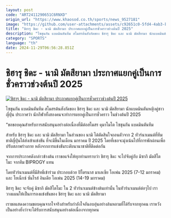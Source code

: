 ```yaml
---
layout: post
code: "ART2411290651C6RNXD"
origin_url: "https://www.khaosod.co.th/sports/news_9527181"
image: "https://github.com/user-attachments/assets/c92651c0-5fd4-4ab3-b6e3-26966598a468"
title: "ชิฮารุ ชิดะ - นามิ มัตสึยามา ประกาศแยกคู่เป็นการชั่วคราวช่วงต้นปี 2025"
description: "ไซชุนกัน แบดมินตันทีม สโมสรต้นสังกัดของ ชิฮารุ ชิดะ และ นามิ มัตสึยามา นักแบดมินตันหญิงคู่ชาวญี่ปุ่น ประกาศว่า นักกีฬาทั้งสองคนจะทำการแยกคู่"
category: "SPORTS"
language: "th"
date: 2024-11-29T06:56:28.851Z
---
```


# ชิฮารุ ชิดะ - นามิ มัตสึยามา ประกาศแยกคู่เป็นการชั่วคราวช่วงต้นปี 2025

[![ชิฮารุ ชิดะ - นามิ มัตสึยามา ประกาศแยกคู่เป็นการชั่วคราวช่วงต้นปี 2025](https://www.khaosod.co.th/wpapp/uploads/2024/11/Shida2.jpg "ชิฮารุ ชิดะ - นามิ มัตสึยามา ประกาศแยกคู่เป็นการชั่วคราวช่วงต้นปี 2025")](https://www.khaosod.co.th/wpapp/uploads/2024/11/Shida2.jpg)

ไซชุนกัน แบดมินตันทีม สโมสรต้นสังกัดของ ชิฮารุ ชิดะ และ นามิ มัตสึยามา นักแบดมินตันหญิงคู่ชาวญี่ปุ่น ประกาศว่า นักกีฬาทั้งสองคนจะทำการแยกคู่เป็นการชั่วคราว ในช่วงต้นปี 2025

“ขอขอบคุณสำหรับการสนับสนุนอย่างต่อเนื่องที่มีต่อสโมสร คุมาโมโต ไซชุนกัน แบดมินตันทีม

สำหรับ ชิฮารุ ชิดะ และ นามิ มัตสึยามา ในส่วนของ นามิ ได้ตัดสินใจถอนตัวจาก 2 ทัวร์นาเมนต์ที่ทีมชาติญี่ปุ่นได้ส่งเข้าแข่งขัน ที่จะมีขึ้นในเดือน มกราคม ปี 2025 โดยที่เธอจะมุ่งเน้นไปที่การพักผ่อนเพื่อปรับสภาพร่างกาย หลังจากการแข่งขันระดับนานาชาติที่ติดต่อกัน

จากการประกาศดังกล่าวข้างต้น เราขอแจ้งให้ทุกท่านทราบว่า ชิฮารุ ชิดะ จะไปจับคู่กับ มิซากิ มัตสึโตโมะ จากทีม BIPROGY แทน

โดยทัวร์นาเมนต์ที่มีสิทธิ์เข้าร่วม ประกอบด้วย ปิโตรนาส มาเลเซีย โอเพ่น 2025 (7-12 มกราคม) และ โยเน็กซ์ ซันไรส์ อินเดีย โอเพ่น 2025 (14-19 มกราคม)

ชิฮารุ ชิดะ จะจับคู่ มิซากิ มัตสึโตโมะ ใน 2 ทัวร์นาเมนต์ข้างต้นเท่านั้น ในทัวร์นาเมนต์ต่อๆไป เราวางแผนให้เป็นการลงแข่งขันของ ชิฮารุ ชิดะ และ นามิ มัตสึยามา

เราขอแสดงความขอบคุณจากใจจริงสำหรับกำลังใจอันอบอุ่นอย่างล้นหลามที่ได้รับจากทุกคน เราหวังเป็นอย่างยิ่งว่าจะได้รับการสนับสนุนอย่างต่อเนื่องจากทุกคน